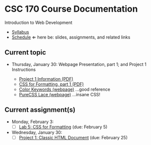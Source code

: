 # CSC 170 Course Documentation
Introduction to Web Development

- [Syllabus](syllabus.md)
- [Schedule](schedule.md)   &lArr; here be: slides, assignments, and related links

## Current topic

- Thursday, January 30: Webpage Presentation, part 1; and Project 1 Instructions

  - [Project 1 Information (PDF)](05-web-presentation1/project1.pdf)
  - [CSS for Formatting, part 1 (PDF)](05-web-presentation1/css-for-formatting1.pdf)
  - [Color Keywords (webpage)](https://developer.mozilla.org/en-US/docs/Web/CSS/color_value) ...good reference
  - [PureCSS Lace (webpage)](https://diana-adrianne.com/purecss-lace/) ...insane CSS!

## Current assignment(s)

- Monday, February 3:
  - [ ] [Lab 5: CSS for Formatting](lab05-css-for-formatting1/instructions.md) (due: February 5)
- Wednesday, January 30:
  - [ ] [Project 1: Classic HTML Document](project01-classic-html-document/instructions.md) (due: February 25)

